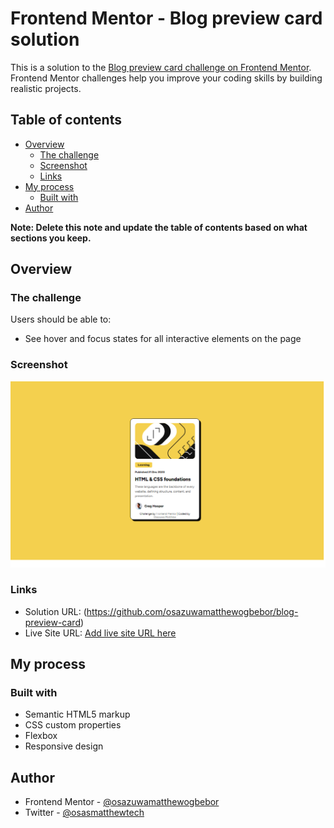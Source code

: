 # Frontend Mentor - Blog preview card solution

This is a solution to the [Blog preview card challenge on Frontend Mentor](https://www.frontendmentor.io/challenges/blog-preview-card-ckPaj01IcS). Frontend Mentor challenges help you improve your coding skills by building realistic projects. 

## Table of contents

- [Overview](#overview)
  - [The challenge](#the-challenge)
  - [Screenshot](#screenshot)
  - [Links](#links)
- [My process](#my-process)
  - [Built with](#built-with)
- [Author](#author)

**Note: Delete this note and update the table of contents based on what sections you keep.**

## Overview

### The challenge

Users should be able to:

- See hover and focus states for all interactive elements on the page

### Screenshot

![](https://raw.githubusercontent.com/osazuwamatthewogbebor/blog-preview-card/main/preview-card-screenshot.png)


### Links

- Solution URL: (https://github.com/osazuwamatthewogbebor/blog-preview-card)
- Live Site URL: [Add live site URL here](https://your-live-site-url.com)

## My process

### Built with

- Semantic HTML5 markup
- CSS custom properties
- Flexbox
- Responsive design


## Author

- Frontend Mentor - [@osazuwamatthewogbebor](https://www.frontendmentor.io/profile/osazuwamatthewogbebor)
- Twitter - [@osasmatthewtech](https://www.twitter.com/osasmatthewtech)

